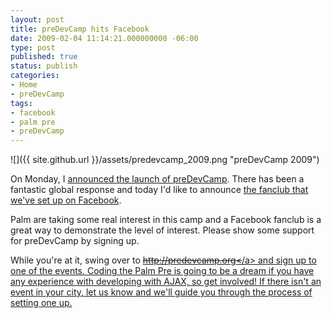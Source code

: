 ```yaml
---
layout: post
title: preDevCamp hits Facebook
date: 2009-02-04 11:14:21.000000000 -06:00
type: post
published: true
status: publish
categories:
- Home
- preDevCamp
tags:
- facebook
- palm pre
- preDevCamp
---
```

![]({{ site.github.url }}/assets/predevcamp_2009.png "preDevCamp 2009")

On Monday, I [announced the launch of preDevCamp](/?p=52 "preDevCamp Launches!"). There has been a fantastic global response and today I'd like to announce [the fanclub that we've set up on Facebook](http://www.facebook.com/pages/PreDevCamp/46844088654 "preDevCamp Facebook Fanclub").

Palm are taking some real interest in this camp and a Facebook fanclub is a great way to demonstrate the level of interest. Please show some support for preDevCamp by signing up.

While you're at it, swing over to [<del datetime="2012-12-11T03:45:39+00:00">http://predevcamp.org<</del>/a> and sign up to one of the events. Coding the Palm Pre is going to be a dream if you have any experience with developing with AJAX, so get involved! If there isn't an event in your city, let us know and we'll guide you through the process of setting one up.](http://predevcamp.org "This link is now defunct")

[](http://predevcamp.org "This link is now defunct")

[](http://predevcamp.org "This link is now defunct")[  
](http://www.facebook.com/pages/PreDevCamp/46844088654)
